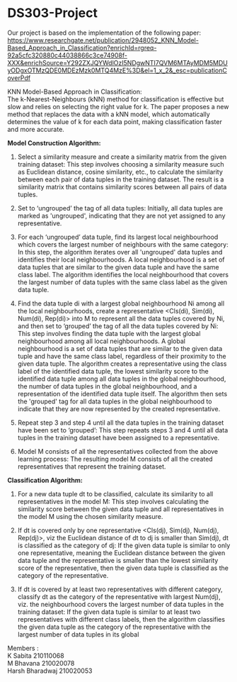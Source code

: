 # DS303-Project

Our project is based on the implementation of the following paper:
https://www.researchgate.net/publication/2948052_KNN_Model-Based_Approach_in_Classification?enrichId=rgreq-92a5cfc320880c44038866c3ce74908f-XXX&enrichSource=Y292ZXJQYWdlOzI5NDgwNTI7QVM6MTAyMDM5MDUyODgxOTMzQDE0MDEzMzk0MTQ4MzE%3D&el=1_x_2&_esc=publicationCoverPdf

KNN Model-Based Approach in Classification:  
The k-Nearest-Neighbours (kNN) method for classification is effective but slow and relies on selecting the right value for k. The paper proposes a new method that replaces the data with a kNN model, which automatically determines the value of k for each data point, making classification faster and more accurate.     

**Model Construction Algorithm:**

1. Select a similarity measure and create a similarity matrix from the given training dataset:
This step involves choosing a similarity measure such as Euclidean distance, cosine similarity, etc., to calculate the similarity between each pair of data tuples in the training dataset. The result is a similarity matrix that contains similarity scores between all pairs of data tuples.

2. Set to ‘ungrouped’ the tag of all data tuples:
Initially, all data tuples are marked as 'ungrouped', indicating that they are not yet assigned to any representative.

3. For each ‘ungrouped’ data tuple, find its largest local neighbourhood which covers the largest number of neighbours with the same category:
In this step, the algorithm iterates over all 'ungrouped' data tuples and identifies their local neighbourhoods. A local neighbourhood is a set of data tuples that are similar to the given data tuple and have the same class label. The algorithm identifies the local neighbourhood that covers the largest number of data tuples with the same class label as the given data tuple.

4. Find the data tuple di with a largest global neighbourhood Ni among all the local neighbourhoods, create a representative <Cls(di), Sim(di), Num(di), Rep(di)> into M to represent all the data tuples covered by Ni, and then set to ‘grouped’ the tag of all the data tuples covered by Ni:
This step involves finding the data tuple with the largest global neighbourhood among all local neighbourhoods. A global neighbourhood is a set of data tuples that are similar to the given data tuple and have the same class label, regardless of their proximity to the given data tuple. The algorithm creates a representative using the class label of the identified data tuple, the lowest similarity score to the identified data tuple among all data tuples in the global neighbourhood, the number of data tuples in the global neighbourhood, and a representation of the identified data tuple itself. The algorithm then sets the 'grouped' tag for all data tuples in the global neighbourhood to indicate that they are now represented by the created representative.

5. Repeat step 3 and step 4 until all the data tuples in the training dataset have been set to ‘grouped’:
This step repeats steps 3 and 4 until all data tuples in the training dataset have been assigned to a representative.

6. Model M consists of all the representatives collected from the above learning process:
The resulting model M consists of all the created representatives that represent the training dataset.

**Classification Algorithm:**

1. For a new data tuple dt to be classified, calculate its similarity to all representatives in the model M:
This step involves calculating the similarity score between the given data tuple and all representatives in the model M using the chosen similarity measure.

2. If dt is covered only by one representative <Cls(dj), Sim(dj), Num(dj), Rep(dj)>, viz the Euclidean distance of dt to dj is smaller than Sim(dj), dt is classified as the category of dj:
If the given data tuple is similar to only one representative, meaning the Euclidean distance between the given data tuple and the representative is smaller than the lowest similarity score of the representative, then the given data tuple is classified as the category of the representative.

3. If dt is covered by at least two representatives with different category, classify dt as the category of the representative with largest Num(dj), viz. the neighbourhood covers the largest number of data tuples in the training dataset:
If the given data tuple is similar to at least two representatives with different class labels, then the algorithm classifies the given data tuple as the category of the representative with the largest number of data tuples in its global

Members :    
K Sabita  210110068         
M Bhavana 210020078    
Harsh Bharadwaj 210020053





